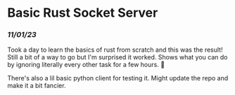 # Basic Rust Socket Server


### *11/01/23*
Took a day to learn the basics of rust from scratch and this was the result! Still a bit of a way to go but I'm surprised it worked.
Shows what you can do by ignoring literally every other task for a few hours. 👀

There's also a lil basic python client for testing it. Might update the repo and make it a bit fancier.